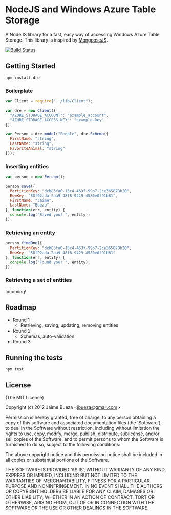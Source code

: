 # NodeJS and Windows Azure Table Storage

A NodeJS library for a fast, easy way of accessing Windows Azure Table Storage. This library is inspired by [MongooseJS](http://www.mongoosejs.com).

[![Build Status](https://secure.travis-ci.org/AgileBusinessCloud/dre.png)](http://travis-ci.org/AgileBusinessCloud/dre)
  
## Getting Started

```
npm install dre
```

### Boilerplate
```javascript 
var Client = require("../lib/Client");

var dre = new Client({
  "AZURE_STORAGE_ACCOUNT": "example_account",
  "AZURE_STORAGE_ACCESS_KEY": "example_key"
});

var Person = dre.model("People", dre.Schema({
  FirstName: "string",
  LastName: "string",
  FavoriteAnimal: "string"
}));
```

### Inserting entities

```javascript
var person = new Person();

person.save({
  PartitionKey: "dcb83fa0-15c4-463f-99b7-2ce365878b20",
  RowKey: "58f92ada-2aa9-48f8-9429-4580e0f91b81",
  FirstName: "Jaime",
  LastName: "Bueza"
}, function(err, entity) {
  console.log("Saved you! ", entity);
});
```

### Retrieving an entity

```javascript
person.findOne({
  PartitionKey: "dcb83fa0-15c4-463f-99b7-2ce365878b20",
  RowKey: "58f92ada-2aa9-48f8-9429-4580e0f91b81"
}, function(err, entity) {
  console.log("Found you! ", entity);
});
```

### Retrieving a set of entities

Incoming!


## Roadmap

* Round 1
  * Retrieving, saving, updating, removing entities
* Round 2
  * Schemas, auto-validation
* Round 3

## Running the tests

```
npm test
```

## License 

(The MIT License)

Copyright (c) 2012 Jaime Bueza &lt;jbueza@gmail.com&gt;

Permission is hereby granted, free of charge, to any person obtaining
a copy of this software and associated documentation files (the
'Software'), to deal in the Software without restriction, including
without limitation the rights to use, copy, modify, merge, publish,
distribute, sublicense, and/or sell copies of the Software, and to
permit persons to whom the Software is furnished to do so, subject to
the following conditions:

The above copyright notice and this permission notice shall be
included in all copies or substantial portions of the Software.

THE SOFTWARE IS PROVIDED 'AS IS', WITHOUT WARRANTY OF ANY KIND,
EXPRESS OR IMPLIED, INCLUDING BUT NOT LIMITED TO THE WARRANTIES OF
MERCHANTABILITY, FITNESS FOR A PARTICULAR PURPOSE AND NONINFRINGEMENT.
IN NO EVENT SHALL THE AUTHORS OR COPYRIGHT HOLDERS BE LIABLE FOR ANY
CLAIM, DAMAGES OR OTHER LIABILITY, WHETHER IN AN ACTION OF CONTRACT,
TORT OR OTHERWISE, ARISING FROM, OUT OF OR IN CONNECTION WITH THE
SOFTWARE OR THE USE OR OTHER DEALINGS IN THE SOFTWARE.